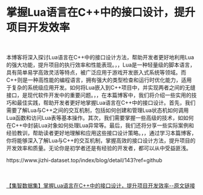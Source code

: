 <h1>掌握Lua语言在C++中的接口设计，提升项目开发效率</h1><br /><p>本博客将深入探讨Lua语言在C++中的接口设计方法，帮助开发者更好地利用Lua的强大功能，提升项目的执行效率和性能表现。，，Lua是一种轻量级的脚本语言，具有简单易学高效灵活等特点，被广泛应用于游戏开发嵌入式系统等领域。而C++则是一种高性能的编程语言，拥有强大的类型检查和运行时优化能力，适用于复杂的系统级应用开发。如何将Lua嵌入到C++项目中，并实现两者之间的无缝接口，是现代软件开发中的重要问题。，，在本篇博客中，我们将介绍一些实用的技巧和最佳实践，帮助开发者更好地掌握Lua语言在C++中的接口设计。首先，我们需要了解Lua与C++之间的交互机制，包括如何创建和管理Lua状态机如何调用Lua函数和访问Lua表等基本操作。其次，我们需要掌握一些高级的技术，如如何在C++中封装Lua对象如何处理Lua异常等。最后，我们还将分享一些实际案例和经验教训，帮助读者更好地理解和应用这些接口设计策略。，，通过学习本篇博客，你将能够深入了解Lua与C++的交互机制，掌握高效的接口设计方法，提升项目的开发效率和质量。无论你是初学者还是有经验的开发者，都可以从中受益匪浅。</p><p>https://www.jizhi-dataset.top/index/blog/detail/143?ref=github</p><br /><br /><a href="https://www.jizhi-dataset.top/index/blog/detail/143?ref=github" target="_blank">【集智数据集】掌握Lua语言在C++中的接口设计，提升项目开发效率--原文链接</a>